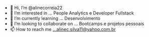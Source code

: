 - 👋 Hi, I’m @alinecorreia22
- 👀 I’m interested in ... People Analytics e Developer Fullstack
- 🌱 I’m currently learning ... Desenvolvimento 
- 💞️ I’m looking to collaborate on ... Bootcamps e projetos  pessoais
- 📫 How to reach me ...alinec.silva11@yahoo.com.br

<!---
alinecorreia22/alinecorreia22 is a ✨ special ✨ repository because its `README.md` (this file) appears on your GitHub profile.
You can click the Preview link to take a look at your changes.
--->
